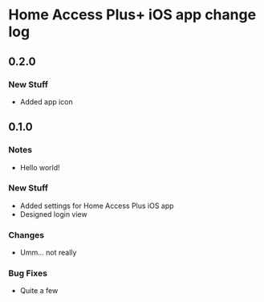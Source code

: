 # Home Access Plus+ iOS app change log

## 0.2.0

### New Stuff
* Added app icon

## 0.1.0

### Notes
* Hello world!

### New Stuff
* Added settings for Home Access Plus iOS app
* Designed login view

### Changes
* Umm... not really

### Bug Fixes
* Quite a few
